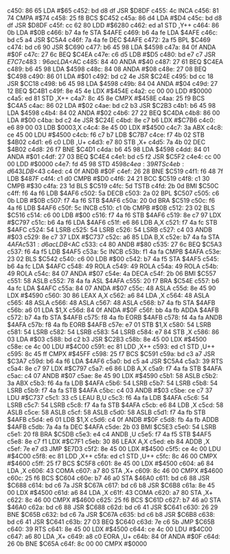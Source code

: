 c450: 86 65        LDA    #$65
c452: bd d8 df     JSR    $D8DF
c455: 4c           INCA
c456: 81 74        CMPA   #$74
c458: 25 f8        BCS    $C452
c45a: 86 d4        LDA    #$D4
c45c: bd d8 df     JSR    $D8DF
c45f: cc 62 80     LDD    #$6280
c462: ed a1        STD    ,Y++
c464: 86 0b        LDA    #$0B
c466: b7 4a fe     STA    $4AFE
c469: b6 4a fe     LDA    $4AFE
c46c: bd c5 a4     JSR    $C5A4
c46f: 7a 4a fe     DEC    $4AFE
c472: 2a f5        BPL    $C469
c474: bd c6 90     JSR    $C690
c477: b6 45 98     LDA    $4598
c47a: 84 0f        ANDA   #$0F
c47c: 27 6c        BEQ    $C4EA
c47e: c6 d5        LDB    #$D5
c480: bd e7 c7     JSR    $E7C7
c483: 96 ac        LDA    <$AC
c485: 84 40        ANDA   #$40
c487: 27 61        BEQ    $C4EA
c489: b6 45 98     LDA    $4598
c48c: 84 08        ANDA   #$08
c48e: 27 08        BEQ    $C498
c490: 86 01        LDA    #$01
c492: bd c2 4e     JSR    $C24E
c495: bd cc 18     JSR    $CC18
c498: b6 45 98     LDA    $4598
c49b: 84 04        ANDA   #$04
c49d: 27 12        BEQ    $C4B1
c49f: 8e 45 4e     LDX    #$454E
c4a2: cc 00 00     LDD    #$0000
c4a5: ed 81        STD    ,X++
c4a7: 8c 45 8e     CMPX   #$458E
c4aa: 25 f9        BCS    $C4A5
c4ac: 86 02        LDA    #$02
c4ae: bd c2 b3     JSR    $C2B3
c4b1: b6 45 98     LDA    $4598
c4b4: 84 02        ANDA   #$02
c4b6: 27 22        BEQ    $C4DA
c4b8: 86 00        LDA    #$00
c4ba: bd c2 4e     JSR    $C24E
c4bd: 8e c7 b6     LDX    #$C7B6
c4c0: e6 89 00 03  LDB    $0003,X
c4c4: 8e 45 00     LDX    #$4500
c4c7: 3a           ABX
c4c8: ce 45 00     LDU    #$4500
c4cb: f6 c7 b7     LDB    $C7B7
c4ce: f7 4b 02     STB    $4B02
c4d1: e6 c0        LDB    ,U+
c4d3: e7 80        STB    ,X+
c4d5: 7a 4b 02     DEC    $4B02
c4d8: 26 f7        BNE    $C4D1
c4da: b6 45 98     LDA    $4598
c4dd: 84 01        ANDA   #$01
c4df: 27 03        BEQ    $C4E4
c4e1: bd c5 f2     JSR    $C5F2
c4e4: cc 00 00     LDD    #$0000
c4e7: fd 45 98     STD    $4598
c4ea: 39           RTS
c4eb: d6 43        LDB    <$43
c4ed: c4 0f        ANDB   #$0F
c4ef: 26 28        BNE    $C519
c4f1: f6 48 7f     LDB    $487F
c4f4: c1 d0        CMPB   #$D0
c4f6: 24 21        BCC    $C519
c4f8: c1 30        CMPB   #$30
c4fa: 23 1d        BLS    $C519
c4fc: 5d           TSTB
c4fd: 2b 0d        BMI    $C50C
c4ff: f6 4a f6     LDB    $4AF6
c502: 5a           DECB
c503: 2a 02        BPL    $C507
c505: c6 0b        LDB    #$0B
c507: f7 4a f6     STB    $4AF6
c50a: 20 0d        BRA    $C519
c50c: f6 4a f6     LDB    $4AF6
c50f: 5c           INCB
c510: c1 0b        CMPB   #$0B
c512: 23 02        BLS    $C516
c514: c6 00        LDB    #$00
c516: f7 4a f6     STB    $4AF6
c519: 8e c7 97     LDX    #$C797
c51c: b6 4a f6     LDA    $4AF6
c51f: e6 86        LDB    A,X
c521: f7 4a fc     STB    $4AFC
c524: 54           LSRB
c525: 54           LSRB
c526: 54           LSRB
c527: c4 03        ANDB   #$03
c529: 8e c7 37     LDX    #$C737
c52c: a6 85        LDA    B,X
c52e: b7 4a fa     STA    $4AFA
c531: d6 ac        LDB    <$AC
c533: c4 80        ANDB   #$80
c535: 27 6c        BEQ    $C5A3
c537: f6 4a f5     LDB    $4AF5
c53a: 5c           INCB
c53b: f1 4a fa     CMPB   $4AFA
c53e: 23 02        BLS    $C542
c540: c6 00        LDB    #$00
c542: b7 4a f5     STA    $4AF5
c545: b6 4a fc     LDA    $4AFC
c548: 49           ROLA
c549: 49           ROLA
c54a: 49           ROLA
c54b: 49           ROLA
c54c: 84 07        ANDA   #$07
c54e: 4a           DECA
c54f: 2b 06        BMI    $C557
c551: 58           ASLB
c552: 78 4a fa     ASL    $4AFA
c555: 20 f7        BRA    $C54E
c557: b6 4a fc     LDA    $4AFC
c55a: 84 07        ANDA   #$07
c55c: 48           ASLA
c55d: 8e 45 90     LDX    #$4590
c560: 30 86        LEAX   A,X
c562: a6 84        LDA    ,X
c564: 48           ASLA
c565: 48           ASLA
c566: 48           ASLA
c567: 48           ASLA
c568: b7 4a fb     STA    $4AFB
c56b: a6 01        LDA    $1,X
c56d: 84 0f        ANDA   #$0F
c56f: bb 4a fb     ADDA   $4AFB
c572: b7 4a fb     STA    $4AFB
c575: f8 4a fb     EORB   $4AFB
c578: f4 4a fa     ANDB   $4AFA
c57b: f8 4a fb     EORB   $4AFB
c57e: e7 01        STB    $1,X
c580: 54           LSRB
c581: 54           LSRB
c582: 54           LSRB
c583: 54           LSRB
c584: e7 84        STB    ,X
c586: 86 03        LDA    #$03
c588: bd c2 b3     JSR    $C2B3
c58b: 8e 45 00     LDX    #$4500
c58e: ce 4c 00     LDU    #$4C00
c591: ec 81        LDD    ,X++
c593: ed c1        STD    ,U++
c595: 8c 45 ff     CMPX   #$45FF
c598: 25 f7        BCS    $C591
c59a: bd c3 a7     JSR    $C3A7
c59d: b6 4a f6     LDA    $4AF6
c5a0: bd c5 a4     JSR    $C5A4
c5a3: 39           RTS
c5a4: 8e c7 97     LDX    #$C797
c5a7: e6 86        LDB    A,X
c5a9: f7 4a fa     STB    $4AFA
c5ac: c4 07        ANDB   #$07
c5ae: 8e 45 90     LDX    #$4590
c5b1: 58           ASLB
c5b2: 3a           ABX
c5b3: f6 4a fa     LDB    $4AFA
c5b6: 54           LSRB
c5b7: 54           LSRB
c5b8: 54           LSRB
c5b9: f7 4a fa     STB    $4AFA
c5bc: c4 03        ANDB   #$03
c5be: ce c7 37     LDU    #$C737
c5c1: 33 c5        LEAU   B,U
c5c3: f6 4a fa     LDB    $4AFA
c5c6: 54           LSRB
c5c7: 54           LSRB
c5c8: f7 4a fa     STB    $4AFA
c5cb: e6 84        LDB    ,X
c5cd: 58           ASLB
c5ce: 58           ASLB
c5cf: 58           ASLB
c5d0: 58           ASLB
c5d1: f7 4a fb     STB    $4AFB
c5d4: e6 01        LDB    $1,X
c5d6: c4 0f        ANDB   #$0F
c5d8: fb 4a fb     ADDB   $4AFB
c5db: 7a 4a fa     DEC    $4AFA
c5de: 2b 03        BMI    $C5E3
c5e0: 54           LSRB
c5e1: 20 f8        BRA    $C5DB
c5e3: e4 c4        ANDB   ,U
c5e5: f7 4a f5     STB    $4AF5
c5e8: 8e c7 f1     LDX    #$C7F1
c5eb: 30 86        LEAX   A,X
c5ed: eb 84        ADDB   ,X
c5ef: 7e e7 d3     JMP    $E7D3
c5f2: 8e 45 00     LDX    #$4500
c5f5: ce 4c 00     LDU    #$4C00
c5f8: ec 81        LDD    ,X++
c5fa: ed c1        STD    ,U++
c5fc: 8c 46 00     CMPX   #$4600
c5ff: 25 f7        BCS    $C5F8
c601: 8e 45 00     LDX    #$4500
c604: a6 84        LDA    ,X
c606: 43           COMA
c607: a7 80        STA    ,X+
c609: 8c 46 00     CMPX   #$4600
c60c: 25 f6        BCS    $C604
c60e: b7 46 a0     STA    $46A0
c611: bd c6 88     JSR    $C688
c614: bd c6 7a     JSR    $C67A
c617: bd c6 b8     JSR    $C6B8
c61a: 8e 45 00     LDX    #$4500
c61d: a6 84        LDA    ,X
c61f: 43           COMA
c620: a7 80        STA    ,X+
c622: 8c 46 00     CMPX   #$4600
c625: 25 f6        BCS    $C61D
c627: b7 46 a0     STA    $46A0
c62a: bd c6 88     JSR    $C688
c62d: bd c6 41     JSR    $C641
c630: 26 29        BNE    $C65B
c632: bd c6 7a     JSR    $C67A
c635: bd c6 b8     JSR    $C6B8
c638: bd c6 41     JSR    $C641
c63b: 27 03        BEQ    $C640
c63d: 7e c6 5b     JMP    $C65B
c640: 39           RTS
c641: 8e 45 00     LDX    #$4500
c644: ce 4c 00     LDU    #$4C00
c647: a6 80        LDA    ,X+
c649: a8 c0        EORA   ,U+
c64b: 84 0f        ANDA   #$0F
c64d: 26 0b        BNE    $C65A
c64f: 8c 00 00     CMPX   #$0000
